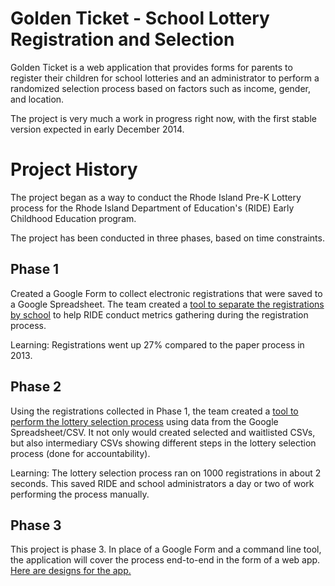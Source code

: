 # Golden Ticket - School Lottery Registration and Selection

Golden Ticket is a web application that provides forms for parents to register their children for school lotteries and an administrator to perform a randomized selection process based on factors such as income, gender, and location.

The project is very much a work in progress right now, with the first stable version expected in early December 2014.  

# Project History

The project began as a way to conduct the Rhode Island Pre-K Lottery process for the Rhode Island Department of Education's (RIDE) Early Childhood Education program.

The project has been conducted in three phases, based on time constraints.

## Phase 1

Created a Google Form to collect electronic registrations that were saved to a Google Spreadsheet. The team created a [tool to separate the registrations by school](http://github.com/codeforamerica/golden-ticket-splitter) to help RIDE conduct metrics gathering during the registration process.

Learning: Registrations went up 27% compared to the paper process in 2013.

## Phase 2

Using the registrations collected in Phase 1, the team created a [tool to perform the lottery selection process](http://github.com/codeforamerica/golden-ticket-console) using data from the Google Spreadsheet/CSV. It not only would created selected and waitlisted CSVs, but also intermediary CSVs showing different steps in the lottery selection process (done for accountability).

Learning: The lottery selection process ran on 1000 registrations in about 2 seconds. This saved RIDE and school administrators a day or two of work performing the process manually.

## Phase 3

This project is phase 3. In place of a Google Form and a command line tool, the application will cover the process end-to-end in the form of a web app. [Here are designs for the app.](https://codeforamerica.mybalsamiq.com/projects/ri-pre-kindergartenlottery/grid)
